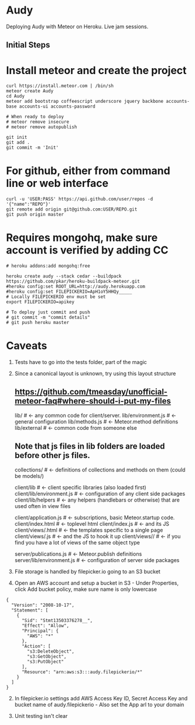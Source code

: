 Audy
================

Deploying Audy with Meteor on Heroku. Live jam sessions.


Initial Steps
-------------

# Install meteor and create the project
    curl https://install.meteor.com | /bin/sh
    meteor create Audy
    cd Audy
    meteor add bootstrap coffeescript underscore jquery backbone accounts-base accounts-ui accounts-password

    # When ready to deploy
    # meteor remove insecure
    # meteor remove autopublish

    git init
    git add .
    git commit -m 'Init'


# For github, either from command line or web interface

    curl -u 'USER:PASS' https://api.github.com/user/repos -d '{"name":"REPO"}'
    git remote add origin git@github.com:USER/REPO.git
    git push origin master


# Requires mongohq, make sure account is verified by adding CC 

    # heroku addons:add mongohq:free

    heroku create audy --stack cedar --buildpack https://github.com/pkar/heroku-buildpack-meteor.git
    #heroku config:set ROOT_URL=http://audy.herokuapp.com
    #heroku config:set FILEPICKERIO=ApH1oY5HHQy_____
    # Locally FILEPICKERIO env must be set 
    export FILEPICKERIO=apikey

    # To deploy just commit and push
    # git commit -m "commit details"
    # git push heroku master


# Caveats
1. Tests have to go into the tests folder, part of the magic


2.  Since a canonical layout is unknown, try using this layout structure

    ## https://github.com/tmeasday/unofficial-meteor-faq#where-should-i-put-my-files
    lib/                    # <- any common code for client/server. 
    lib/environment.js      # <- general configuration
    lib/methods.js          # <- Meteor.method definitions
    lib/external            # <- common code from someone else
    ## Note that js files in lib folders are loaded before other js files.

    collections/                 # <- definitions of collections and methods on them (could be models/)

    client/lib              # <- client specific libraries (also loaded first)
    client/lib/environment.js   # <- configuration of any client side packages
    client/lib/helpers      # <- any helpers (handlebars or otherwise) that are used often in view files

    client/application.js   # <- subscriptions, basic Meteor.startup code.
    client/index.html       # <- toplevel html
    client/index.js         # <- and its JS
    client/views/<page>.html  # <- the templates specific to a single page
    client/views/<page>.js    # <- and the JS to hook it up
    client/views/<type>/    # <- if you find you have a lot of views of the same object type

    server/publications.js  # <- Meteor.publish definitions
    server/lib/environment.js   # <- configuration of server side packages


3. File storage is handled by filepicker.io going to an S3 bucket

  1. Open an AWS account and setup a bucket in S3
    - Under Properties, click Add bucket policy, make sure name is only lowercase

    {
      "Version": "2008-10-17",
      "Statement": [
        {
          "Sid": "Stmt13503376278__",
          "Effect": "Allow",
          "Principal": {
            "AWS": "*"
          },
          "Action": [
            "s3:DeleteObject",
            "s3:GetObject",
            "s3:PutObject"
          ],
          "Resource": "arn:aws:s3:::audy.filepickerio/*"
        }
      ]
    }

  2. In filepicker.io settings add AWS Access Key ID, Secret Access Key
  and bucket name of audy.filepickerio
    - Also set the App arl to your domain

4. Unit testing isn't clear

